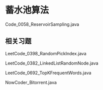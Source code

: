 # 蓄水池算法

Code_0058_ReservoirSampling.java

## 相关习题

LeetCode_0398_RandomPickIndex.java

LeetCode_0382_LinkedListRandomNode.java

LeetCode_0692_TopKFrequentWords.java

NowCoder_Bitorrent.java
